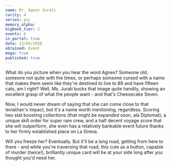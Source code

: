```yaml
---
name: Dr. Agnes Jurati
rarity: 4
series: pic
memory_alpha:
bigbook_tier: 2
events: 6
in_portal: true
date: 23/04/2020
obtained: Event
mega: true
published: true
---
```


What do you picture when you hear the word Agnes? Someone old, someone not quite with the times, or perhaps someone cursed with a name that makes them seem like they're destined to live to 89 and have fifteen cats, am I right? Well, Ms. Jurati bucks that image quite handily, showing an excellent grasp of what the people want - and that's Cheesecake Seven.

Now, I would never dream of saying that she can come close to that leviathan's impact, but it's a name worth mentioning, regardless. Scoring two stat boosting collections (that might be expanded soon, ala Diplomat), a unique skill order for super rare crew, and a half decent voyage score that she will outperform, she even has a relatively bankable event future thanks to her firmly established place on La Sirena.

Will you freeze her? Eventually. But it'll be a long road, getting from here to there - and while you're traversing that road, this cute as a button, capable of murder (twice!), brilliantly unique card will be at your side long after you thought you'd need her.
